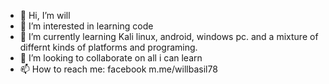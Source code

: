 - 👋 Hi, I’m will
- 👀 I’m interested in learning code
- 🌱 I’m currently learning Kali linux, android, windows pc. and a mixture of differnt kinds of platforms and programing.
- 💞️ I’m looking to collaborate on all i can learn
- 📫 How to reach me:  facebook m.me/willbasil78

<!---
willswork/willswork is a ✨ special ✨ repository because its `README.md` (this file) appears on your GitHub profile.
You can click the Preview link to take a look at your changes.
--->
